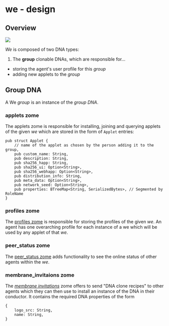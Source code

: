 # we - design

## Overview

![](https://i.imgur.com/ssVZM1E.png)

_We_ is composed of two DNA types:

1. The **group** clonable DNAs, which are responsible for...

- storing the agent's user profile for this _group_
- adding new applets to the _group_

## Group DNA

A We _group_ is an instance of the _group DNA_.

### applets zome

The applets zome is responsible for installing, joining and querying applets of the given _we_ which are stored in the form of `Applet` entries:

```=rust
pub struct Applet {
    // name of the applet as chosen by the person adding it to the group,
    pub custom_name: String,
    pub description: String,
    pub sha256_happ: String,
    pub sha256_ui: Option<String>,
    pub sha256_webhapp: Option<String>,
    pub distribution_info: String,
    pub meta_data: Option<String>,
    pub network_seed: Option<String>,
    pub properties: BTreeMap<String, SerializedBytes>, // Segmented by RoleName
}
```

### profiles zome

The [profiles zome](https://github.com/holochain-open-dev/profiles) is responsible for storing the profiles of the given _we_. An agent has one overarching profile for each instance of a we which will be used by any applet of that _we_.

### peer_status zome

The [peer_status zome](https://github.com/holochain-open-dev/peer-status) adds functionality to see the online status of other agents within the _we_.

### membrane_invitaions zome

The [_membrane invitations_](https://github.com/holochain-open-dev/membrane-invitations) zome offers to send "DNA clone recipes" to other agents which they can then use to install an instance of the DNA in their conductor. It contains the required DNA properties of the form

```=typescript
{
    logo_src: String,
    name: String,
}
```
